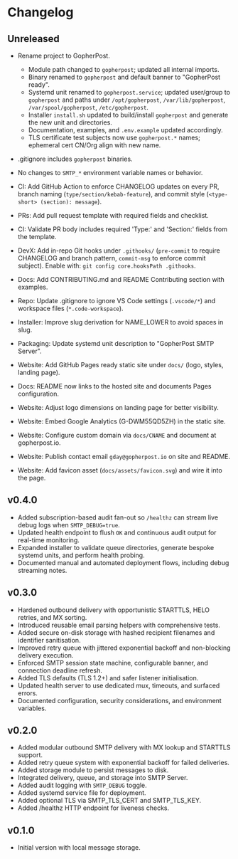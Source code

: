 # Changelog

## Unreleased
- Rename project to GopherPost.
  - Module path changed to `gopherpost`; updated all internal imports.
  - Binary renamed to `gopherpost` and default banner to "GopherPost ready".
  - Systemd unit renamed to `gopherpost.service`; updated user/group to `gopherpost` and paths under `/opt/gopherpost`, `/var/lib/gopherpost`, `/var/spool/gopherpost`, `/etc/gopherpost`.
  - Installer `install.sh` updated to build/install `gopherpost` and generate the new unit and directories.
  - Documentation, examples, and `.env.example` updated accordingly.
  - TLS certificate test subjects now use `gopherpost.*` names; ephemeral cert CN/Org align with new name.
- .gitignore includes `gopherpost` binaries.
- No changes to `SMTP_*` environment variable names or behavior.

- CI: Add GitHub Action to enforce CHANGELOG updates on every PR, branch naming (`type/section/kebab-feature`), and commit style (`<type-short> (section): message`).
- PRs: Add pull request template with required fields and checklist.
- CI: Validate PR body includes required 'Type:' and 'Section:' fields from the template.
- DevX: Add in-repo Git hooks under `.githooks/` (`pre-commit` to require CHANGELOG and branch pattern, `commit-msg` to enforce commit subject). Enable with: `git config core.hooksPath .githooks`.
- Docs: Add CONTRIBUTING.md and README Contributing section with examples.
- Repo: Update .gitignore to ignore VS Code settings (`.vscode/*`) and workspace files (`*.code-workspace`).
- Installer: Improve slug derivation for NAME_LOWER to avoid spaces in slug.
- Packaging: Update systemd unit description to "GopherPost SMTP Server".
- Website: Add GitHub Pages ready static site under `docs/` (logo, styles, landing page).
- Docs: README now links to the hosted site and documents Pages configuration.
- Website: Adjust logo dimensions on landing page for better visibility.
- Website: Embed Google Analytics (G-DWM55QD5ZH) in the static site.
- Website: Configure custom domain via `docs/CNAME` and document at gopherpost.io.
- Website: Publish contact email `gday@gopherpost.io` on site and README.
- Website: Add favicon asset (`docs/assets/favicon.svg`) and wire it into the page.

## v0.4.0
- Added subscription-based audit fan-out so `/healthz` can stream live debug logs when `SMTP_DEBUG=true`.
- Updated health endpoint to flush `OK` and continuous audit output for real-time monitoring.
- Expanded installer to validate queue directories, generate bespoke systemd units, and perform health probing.
- Documented manual and automated deployment flows, including debug streaming notes.

## v0.3.0
- Hardened outbound delivery with opportunistic STARTTLS, HELO retries, and MX sorting.
- Introduced reusable email parsing helpers with comprehensive tests.
- Added secure on-disk storage with hashed recipient filenames and identifier sanitisation.
- Improved retry queue with jittered exponential backoff and non-blocking delivery execution.
- Enforced SMTP session state machine, configurable banner, and connection deadline refresh.
- Added TLS defaults (TLS 1.2+) and safer listener initialisation.
- Updated health server to use dedicated mux, timeouts, and surfaced errors.
- Documented configuration, security considerations, and environment variables.

## v0.2.0
- Added modular outbound SMTP delivery with MX lookup and STARTTLS support.
- Added retry queue system with exponential backoff for failed deliveries.
- Added storage module to persist messages to disk.
- Integrated delivery, queue, and storage into SMTP Server.
- Added audit logging with `SMTP_DEBUG` toggle.
- Added systemd service file for deployment.
- Added optional TLS via SMTP_TLS_CERT and SMTP_TLS_KEY.
- Added /healthz HTTP endpoint for liveness checks.

## v0.1.0
- Initial version with local message storage.
